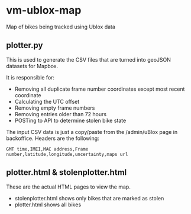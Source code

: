 # vm-ublox-map
Map of bikes being tracked using Ublox data

## plotter.py
This is used to generate the CSV files that are turned into geoJSON datasets for Mapbox.

It is responsible for:
* Removing all duplicate frame number coordinates except most recent coordinate
* Calculating the UTC offset
* Removing empty frame numbers
* Removing entries older than 72 hours
* POSTing to API to determine stolen bike state

The input CSV data is just a copy/paste from the /admin/uBlox page in backoffice. Headers are the following:

```GMT time,IMEI,MAC address,Frame number,latitude,longitude,uncertainty,maps url```

## plotter.html & stolenplotter.html
These are the actual HTML pages to view the map.

* stolenplotter.html shows only bikes that are marked as stolen
* plotter.html shows all bikes 
